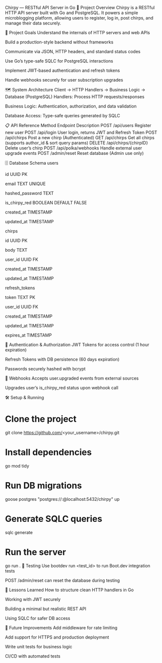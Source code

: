 Chirpy — RESTful API Server in Go
🚀 Project Overview
Chirpy is a RESTful HTTP API server built with Go and PostgreSQL.
It powers a simple microblogging platform, allowing users to register, log in, post chirps, and manage their data securely.

🎯 Project Goals
Understand the internals of HTTP servers and web APIs

Build a production-style backend without frameworks

Communicate via JSON, HTTP headers, and standard status codes

Use Go’s type-safe SQLC for PostgreSQL interactions

Implement JWT-based authentication and refresh tokens

Handle webhooks securely for user subscription upgrades

🗺️ System Architecture
Client → HTTP Handlers → Business Logic → Database (PostgreSQL)
Handlers: Process HTTP requests/responses

Business Logic: Authentication, authorization, and data validation

Database Access: Type-safe queries generated by SQLC

📋 API Reference
Method	Endpoint	Description
POST	/api/users	Register new user
POST	/api/login	User login, returns JWT and Refresh Token
POST	/api/chirps	Post a new chirp (Authenticated)
GET	/api/chirps	Get all chirps (supports author_id & sort query params)
DELETE	/api/chirps/{chirpID}	Delete user’s chirp
POST	/api/polka/webhooks	Handle external user upgrade events
POST	/admin/reset	Reset database (Admin use only)

🗄️ Database Schema
users

id UUID PK

email TEXT UNIQUE

hashed_password TEXT

is_chirpy_red BOOLEAN DEFAULT FALSE

created_at TIMESTAMP

updated_at TIMESTAMP

chirps

id UUID PK

body TEXT

user_id UUID FK

created_at TIMESTAMP

updated_at TIMESTAMP

refresh_tokens

token TEXT PK

user_id UUID FK

created_at TIMESTAMP

updated_at TIMESTAMP

expires_at TIMESTAMP

🔐 Authentication & Authorization
JWT Tokens for access control (1 hour expiration)

Refresh Tokens with DB persistence (60 days expiration)

Passwords securely hashed with bcrypt

📨 Webhooks
Accepts user.upgraded events from external sources

Upgrades user’s is_chirpy_red status upon webhook call

🛠️ Setup & Running
# Clone the project
git clone https://github.com/<your_username>/chirpy.git

# Install dependencies
go mod tidy

# Run DB migrations
goose postgres "postgres://<user>:<pass>@localhost:5432/chirpy" up

# Generate SQLC queries
sqlc generate

# Run the server
go run .
🧪 Testing
Use bootdev run <test_id> to run Boot.dev integration tests

POST /admin/reset can reset the database during testing

📝 Lessons Learned
How to structure clean HTTP handlers in Go

Working with JWT securely

Building a minimal but realistic REST API

Using SQLC for safer DB access

🚀 Future Improvements
Add middleware for rate limiting

Add support for HTTPS and production deployment

Write unit tests for business logic

CI/CD with automated tests

